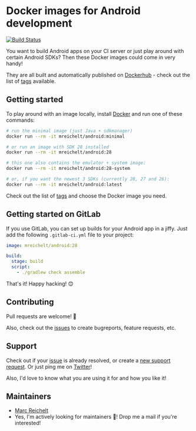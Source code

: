 # Docker images for Android development

[![Build Status](https://travis-ci.org/mreichelt/docker-android.svg?branch=master)](https://travis-ci.org/mreichelt/docker-android)

You want to build Android apps on your CI server or just play around with certain Android SDKs?
Then these Docker images could come in very handy!

They are all built and automatically published on [Dockerhub](https://hub.docker.com/r/mreichelt/android/) -
check out the list of [tags](https://hub.docker.com/r/mreichelt/android/tags/) available.

## Getting started

To play around with an image locally, install [Docker](https://www.docker.com/) and run one of these commands:

```bash
# run the minimal image (just Java + sdkmanager)
docker run --rm -it mreichelt/android:minimal

# or run an image with SDK 28 installed
docker run --rm -it mreichelt/android:28

# this one also contains the emulator + system image:
docker run --rm -it mreichelt/android:28-system

# or, if you want the newest 3 SDKs (currently 28, 27 and 26):
docker run --rm -it mreichelt/android:latest
```

Check out the list of [tags](https://hub.docker.com/r/mreichelt/android/tags/) and choose the Docker image you need.

## Getting started on GitLab

If you use GitLab, you can set up builds for your Android app in a jiffy. Just add the following `.gitlab-ci.yml` file to your project:

```yaml
image: mreichelt/android:28

build:
  stage: build
  script:
    - ./gradlew check assemble
```

That's it! Happy hacking! 😊

## Contributing

Pull requests are welcome! 🎉

Also, check out the [issues](https://github.com/mreichelt/docker-android/issues) to create bugreports, feature requests, etc.

## Support

Check out if your [issue](https://github.com/mreichelt/docker-android/issues) is already resolved, or create a [new support request](https://github.com/mreichelt/docker-android/issues/new). Or just ping me on [Twitter](https://twitter.com/mreichelt)!

Also, I'd love to know what you are using it for and how you like it!

## Maintainers

- [Marc Reichelt](https://github.com/mreichelt)
- Yes, I'm actively looking for maintainers 🔭! Drop me a mail if you're interested!
